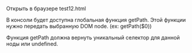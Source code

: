 Открыть в браузере test12.html

В консоли будет доступна глобальная функция getPath. Этой функции нужно передать выбранную DOM node. (ex: getPath($0))

Функция getPath должна вернуть уникальный селектор для данной ноды или undefined.

